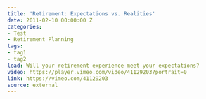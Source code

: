 ```yaml
---
title: 'Retirement: Expectations vs. Realities'
date: 2011-02-10 00:00:00 Z
categories:
- Test
- Retirement Planning
tags:
- tag1
- tag2
lead: Will your retirement experience meet your expectations?
video: https://player.vimeo.com/video/41129203?portrait=0
link: https://vimeo.com/41129203
source: external
---
```


